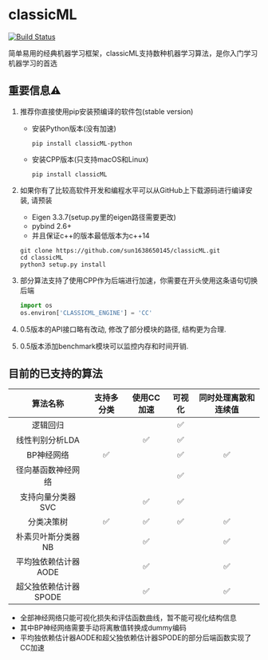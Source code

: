 # classicML 
[![Build Status](https://travis-ci.com/sun1638650145/classicML.svg?branch=master)](https://travis-ci.com/sun1638650145/classicML)

简单易用的经典机器学习框架，classicML支持数种机器学习算法，是你入门学习机器学习的首选

## 重要信息⚠️

1. 推荐你直接使用pip安装预编译的软件包(stable version)

   * 安装Python版本(没有加速)

     ```shell
     pip install classicML-python
     ```

   * 安装CPP版本(只支持macOS和Linux)

     ```shell
     pip install classicML
     ```

2. 如果你有了比较高软件开发和编程水平可以从GitHub上下载源码进行编译安装, 请预装

   * Eigen 3.3.7(setup.py里的eigen路径需要更改)
   * pybind 2.6+
   * 并且保证c++的版本最低版本为c++14

   ```shell
   git clone https://github.com/sun1638650145/classicML.git
   cd classicML
   python3 setup.py install
   ```

3. 部分算法支持了使用CPP作为后端进行加速，你需要在开头使用这条语句切换后端

   ```python
   import os
   os.environ['CLASSICML_ENGINE'] = 'CC'
   ```

4. 0.5版本的API接口略有改动, 修改了部分模块的路径, 结构更为合理.

5. 0.5版本添加benchmark模块可以监控内存和时间开销.

## 目前的已支持的算法

|      算法名称      | 支持多分类 | 使用CC加速 | 可视化 |      同时处理离散和连续值      |
| :----------------: | :--------: | :--------: | :----: | :----------------------------: |
|      逻辑回归      |            |            |   ✅    |                                |
|  线性判别分析LDA   |            |     ✅      |   ✅    |                                |
|     BP神经网络     |     ✅      |            |   ✅    | ✅ |
| 径向基函数神经网络 |            |            |   ✅    |                                |
| 支持向量分类器SVC  |            |     ✅      |   ✅    |                                |
|     分类决策树     |     ✅      |     ✅      |   ✅    |               ✅                |
| 朴素贝叶斯分类器NB |            |     ✅      |        |               ✅                |
| 平均独依赖估计器AODE | | ✅ | | ✅ |
| 超父独依赖估计器SPODE | | ✅ | | ✅ |

* 全部神经网络只能可视化损失和评估函数曲线，暂不能可视化结构信息
* 其中BP神经网络需要手动将离散值转换成dummy编码
* 平均独依赖估计器AODE和超父独依赖估计器SPODE的部分后端函数实现了CC加速